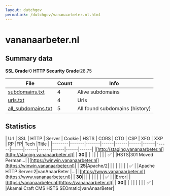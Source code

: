 ```yaml
---
layout: dutchgov
permalink: /dutchgov/vananaarbeter.nl.html
---
```



# vananaarbeter.nl
## Summary data


**SSL Grade**:0
**HTTP Security Grade**:28.75


| File       | Count | Info |
|------------|-------|------|
|[subdomains.txt](/data/vananaarbeter.nl/subdomains.txt)|4|Alive subdomains|
|[urls.txt](/data/vananaarbeter.nl/urls.txt)|4|Urls|
|[all_subdomains.txt](/data/vananaarbeter.nl/all_subdomains.txt)|5|All found subdomains (history)|


## Statistics


| Url | SSL | HTTP | Server | Cookie | HSTS | CORS | CTO | CSP | XFO | XXP | RP |FP| Tech |Title |
|--------|-------|-------|------|------|------|------|------|------|------|------|------|------|------|
|[http://staging.vananaarbeter.nl](http://staging.vananaarbeter.nl)| | **30**|| | | | | | | | :white_check_mark: | |HSTS|301 Moved Perman...|
|[https://winwin.vananaarbeter.nl](https://winwin.vananaarbeter.nl)| | **25**|Apache/2| | | | | | | | :white_check_mark: | |Apache HTTP Server:2|vanAnaarBeter |...|
|[https://www.vananaarbeter.nl](https://www.vananaarbeter.nl)| | **30**|| | | | | | | | :white_check_mark: | ||Error|
|[https://vananaarbeter.nl](https://vananaarbeter.nl)| | **30**|| | | | | | | | :white_check_mark: | |Akamai Craft CMS HSTS SEOmatic|vanAnaarBeter|